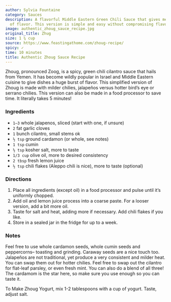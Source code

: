 ```yaml
---
author: Sylvia Fountaine
category: Sauces
description: A flavorful Middle Eastern Green Chili Sauce that gives meals a burst
  of flavor. This version is simple and easy without compromising flavor.
image: authentic_zhoug_sauce_recipe.jpg
original_title: Zhug
size: 1 ¼ cup
source: https://www.feastingathome.com/zhoug-recipe/
spicy: ✓
time: 10 minutes
title: Authentic Zhoug Sauce Recipe
---
```

Zhoug, pronounced Zoog, is a spicy, green chili cilantro sauce that hails from Yemen. It has become wildly popular in Israel and Middle Eastern cuisine to give dishes a huge burst of flavor. This simplified version of Zhoug is made with milder chilies, jalapeños versus hotter bird’s eye or serrano chilies. This version can also be made in a food processor to save time. It literally takes 5 minutes!

### Ingredients

* `1–3` whole jalapenos, sliced (start with one, if unsure)
* `2` fat garlic cloves
* `1` bunch cilantro, small stems ok
* `½ tsp` ground cardamon (or whole, see notes)
* `1 tsp` cumin
* `½ tsp` kosher salt, more to taste
* `1/3 cup` olive oil, more to desired consistency
* `2 tbsp` fresh lemon juice
* `½ tsp` chili flakes (Aleppo chili is nice), more to taste (optional)

### Directions

1. Place all ingredients (except oil) in a food processor and pulse until it’s uniformly chopped.
2. Add oil and lemon juice process into a coarse paste. For a looser version, add a bit more oil.
3. Taste for salt and heat, adding more if necessary. Add chili flakes if you like.
4. Store in a sealed jar in the fridge for up to a week.

### Notes

Feel free to use whole cardamon seeds, whole cumin seeds and peppercorns– toasting and grinding. Caraway seeds are a nice touch too. Jalapeños are not traditional, yet produce a very consistent and milder heat. You can swap them out for hotter chilies. Feel free to swap out the cilantro for flat-leaf parsley, or even fresh mint. You can also do a blend of all three! The cardamom is the star here, so make sure you use enough so you can taste it.

To Make Zhoug Yogurt, mix 1-2 tablespoons with a cup of yogurt. Taste, adjust salt.